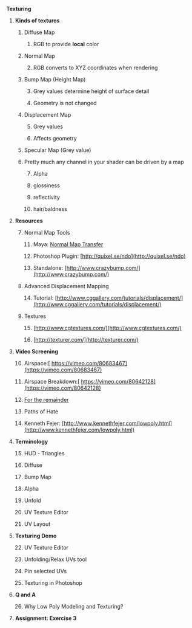**Texturing**

1. **Kinds of textures**

    1. Diffuse Map

        1. RGB to provide **local** color

    2. Normal Map

        2. RGB converts to XYZ coordinates when rendering

    3. Bump Map (Height Map)

        3. Grey values determine height of surface detail

        4. Geometry is not changed

    4. Displacement Map

        5. Grey values

        6. Affects geometry

    5. Specular Map (Grey value)

    6. Pretty much any channel in your shader can be driven by a map

        7. Alpha

        8. glossiness

        9. reflectivity

        10. hair/baldness

2. **Resources**

    7. Normal Map Tools

        11. Maya: [Normal Map Transfer](http://www.lynda.com/Maya-tutorials/Normal-mapping/83095/89991-4.html)

        12. Photoshop Plugin: [http://quixel.se/ndo](http://quixel.se/ndo)

        13. Standalone: [http://www.crazybump.com/](http://www.crazybump.com/)

    8. Advanced Displacement Mapping

        14. Tutorial: [http://www.cggallery.com/tutorials/displacement/](http://www.cggallery.com/tutorials/displacement/)

    9. Textures

        15. [http://www.cgtextures.com/](http://www.cgtextures.com/)

        16. [http://texturer.com/](http://texturer.com/)

3. **Video Screening**

    10. Airspace:[ https://vimeo.com/80683467](https://vimeo.com/80683467)

    11. Airspace Breakdown:[ https://vimeo.com/80642128](https://vimeo.com/80642128)

    12. [For the remainder](https://vimeo.com/36818561)

    13. Paths of Hate

    14. Kenneth Fejer: [http://www.kennethfejer.com/lowpoly.html](http://www.kennethfejer.com/lowpoly.html)

4. **Terminology**

    15. HUD - Triangles

    16. Diffuse

    17. Bump Map

    18. Alpha

    19. Unfold

    20. UV Texture Editor

    21. UV Layout

5. **Texturing Demo**

    22. UV Texture Editor

    23. Unfolding/Relax UVs tool

    24. Pin selected UVs

    25. Texturing in Photoshop

6. **Q and A**

    26. Why Low Poly Modeling and Texturing?

7. **Assignment: Exercise 3**

